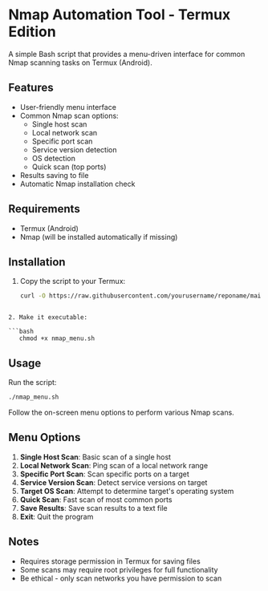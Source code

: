# Nmap Automation Tool - Termux Edition

A simple Bash script that provides a menu-driven interface for common Nmap scanning tasks on Termux (Android).

## Features

- User-friendly menu interface
- Common Nmap scan options:
  - Single host scan
  - Local network scan
  - Specific port scan
  - Service version detection
  - OS detection
  - Quick scan (top ports)
- Results saving to file
- Automatic Nmap installation check

## Requirements

- Termux (Android)
- Nmap (will be installed automatically if missing)

## Installation

1. Copy the script to your Termux:
   ```bash
   curl -O https://raw.githubusercontent.com/yourusername/reponame/main/nmap_menu.sh
```

2. Make it executable:

```bash
   chmod +x nmap_menu.sh
```

## Usage

Run the script:
```bash
./nmap_menu.sh
```

Follow the on-screen menu options to perform various Nmap scans.

## Menu Options

1. **Single Host Scan**: Basic scan of a single host
2. **Local Network Scan**: Ping scan of a local network range
3. **Specific Port Scan**: Scan specific ports on a target
4. **Service Version Scan**: Detect service versions on target
5. **Target OS Scan**: Attempt to determine target's operating system
6. **Quick Scan**: Fast scan of most common ports
7. **Save Results**: Save scan results to a text file
8. **Exit**: Quit the program

## Notes

- Requires storage permission in Termux for saving files
- Some scans may require root privileges for full functionality
- Be ethical - only scan networks you have permission to scan